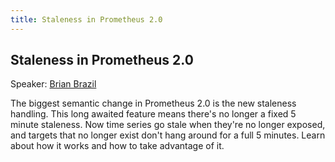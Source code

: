 ```yaml
---
title: Staleness in Prometheus 2.0
---
```


## Staleness in Prometheus 2.0

Speaker: [Brian Brazil](/2017-munich/speakers/brian-brazil/)

The biggest semantic change in Prometheus 2.0 is the new staleness handling. This long awaited feature means there's no longer a fixed 5 minute staleness. Now time series go stale when they're no longer exposed, and targets that no longer exist don't hang around for a full 5 minutes. Learn about how it works and how to take advantage of it.
